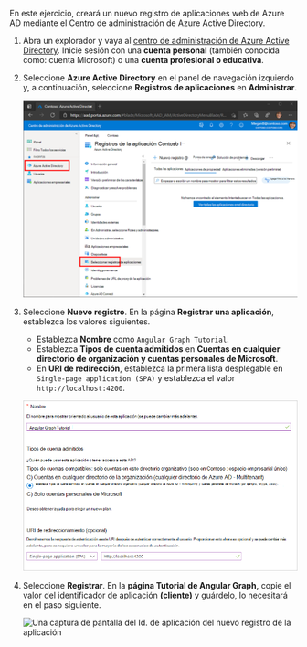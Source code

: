 <!-- markdownlint-disable MD002 MD041 -->

En este ejercicio, creará un nuevo registro de aplicaciones web de Azure AD mediante el Centro de administración de Azure Active Directory.

1. Abra un explorador y vaya al [centro de administración de Azure Active Directory](https://aad.portal.azure.com). Inicie sesión con una **cuenta personal** (también conocida como: cuenta Microsoft) o una **cuenta profesional o educativa**.

1. Seleccione **Azure Active Directory** en el panel de navegación izquierdo y, a continuación, seleccione **Registros de aplicaciones** en **Administrar**.

    ![Captura de pantalla de los registros de la aplicación ](./images/aad-portal-app-registrations.png)

1. Seleccione **Nuevo registro**. En la página **Registrar una aplicación**, establezca los valores siguientes.

    - Establezca **Nombre** como `Angular Graph Tutorial`.
    - Establezca **Tipos de cuenta admitidos** en **Cuentas en cualquier directorio de organización y cuentas personales de Microsoft**.
    - En **URI de redirección**, establezca la primera lista desplegable en `Single-page application (SPA)` y establezca el valor `http://localhost:4200`.

    ![Captura de pantalla de la página Registrar una aplicación](./images/aad-register-an-app.png)

1. Seleccione **Registrar**. En la **página Tutorial de Angular Graph,** copie el valor del identificador de aplicación **(cliente)** y guárdelo, lo necesitará en el paso siguiente.

    ![Una captura de pantalla del Id. de aplicación del nuevo registro de la aplicación](./images/aad-application-id.png)
